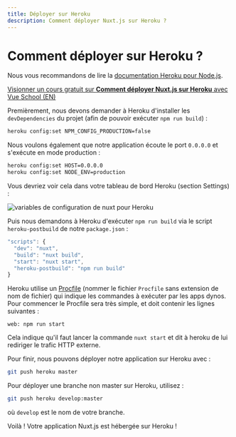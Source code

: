 ```yaml
---
title: Déployer sur Heroku
description: Comment déployer Nuxt.js sur Heroku ?
---
```


# Comment déployer sur Heroku ?

Nous vous recommandons de lire la [documentation Heroku pour Node.js](https://devcenter.heroku.com/articles/nodejs-support).

<div class="Promo__Video">
  <a href="https://vueschool.io/lessons/how-to-deploy-nuxtjs-to-heroku?friend=nuxt" target="_blank">
    <p class="Promo__Video__Icon">
     Visionner un cours gratuit sur <strong>Comment déployer Nuxt.js sur Heroku</strong> avec Vue School (EN)
    </p>
  </a>
</div>

Premièrement, nous devons demander à Heroku d'installer les `devDependencies` du projet (afin de pouvoir exécuter `npm run build`) :

```bash
heroku config:set NPM_CONFIG_PRODUCTION=false
```

Nous voulons également que notre application écoute le port `0.0.0.0` et s'exécute en mode production :

```bash
heroku config:set HOST=0.0.0.0
heroku config:set NODE_ENV=production
```

Vous devriez voir cela dans votre tableau de bord Heroku (section Settings) :

![variables de configuration de nuxt pour Heroku](https://i.imgur.com/EEKl6aS.png)

Puis nous demandons à Heroku d'exécuter `npm run build` via le script `heroku-postbuild` de notre `package.json` :

```js
"scripts": {
  "dev": "nuxt",
  "build": "nuxt build",
  "start": "nuxt start",
  "heroku-postbuild": "npm run build"
}
```

Heroku utilise un [Procfile](https://devcenter.heroku.com/articles/procfile) (nommer le fichier `Procfile` sans extension de nom de fichier) qui indique les commandes à exécuter par les apps dynos. Pour commencer le Procfile sera très simple, et doit contenir les lignes suivantes :

```
web: npm run start
```

Cela indique qu'il faut lancer la commande `nuxt start` et dit à heroku de lui rediriger le trafic HTTP externe.

Pour finir, nous pouvons déployer notre application sur Heroku avec :

```bash
git push heroku master
```

Pour déployer une branche non master sur Heroku, utilisez :
```bash
git push heroku develop:master
```
où `develop` est le nom de votre branche.

Voilà ! Votre application Nuxt.js est hébergée sur Heroku !
